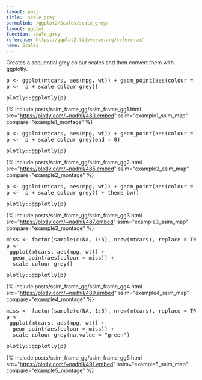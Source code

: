 ```yaml
---
layout: post
title:  scale_grey
permalink: /ggplot2/Scales/scale_grey/
layout: ggplot
function: scale_grey
reference: https://ggplot2.tidyverse.org/reference/
name: Scales
---
```


Creates a sequential grey colour scales and then convert them with ggplotly.








<pre class="mcode">
p <- ggplot(mtcars, aes(mpg, wt)) + geom_point(aes(colour = factor(cyl)))
p <-  p + scale_colour_grey()
</pre>


<pre class="mcode">
plotly::ggplotly(p)
</pre>

{% include posts/ssim_frame_gg/ssim_frame_gg1.html src="https://plotly.com/~nadhil/483.embed" ssim="example1_ssim_map" compare="example1_montage" %}







<pre class="mcode">
p <- ggplot(mtcars, aes(mpg, wt)) + geom_point(aes(colour = factor(cyl)))
p <-  p + scale_colour_grey(end = 0)
</pre>


<pre class="mcode">
plotly::ggplotly(p)
</pre>

{% include posts/ssim_frame_gg/ssim_frame_gg2.html src="https://plotly.com/~nadhil/485.embed" ssim="example2_ssim_map" compare="example2_montage" %}







<pre class="mcode">
p <- ggplot(mtcars, aes(mpg, wt)) + geom_point(aes(colour = factor(cyl)))
p <-  p + scale_colour_grey() + theme_bw()
</pre>


<pre class="mcode">
plotly::ggplotly(p)
</pre>

{% include posts/ssim_frame_gg/ssim_frame_gg3.html src="https://plotly.com/~nadhil/487.embed" ssim="example3_ssim_map" compare="example3_montage" %}







<pre class="mcode">
miss <- factor(sample(c(NA, 1:5), nrow(mtcars), replace = TRUE))
p <-    
 ggplot(mtcars, aes(mpg, wt)) +
  geom_point(aes(colour = miss)) +
  scale_colour_grey()
</pre>


<pre class="mcode">
plotly::ggplotly(p)
</pre>

{% include posts/ssim_frame_gg/ssim_frame_gg4.html src="https://plotly.com/~nadhil/489.embed" ssim="example4_ssim_map" compare="example4_montage" %}







<pre class="mcode">
miss <- factor(sample(c(NA, 1:5), nrow(mtcars), replace = TRUE))
p <-    
 ggplot(mtcars, aes(mpg, wt)) +
  geom_point(aes(colour = miss)) +
  scale_colour_grey(na.value = "green")
</pre>


<pre class="mcode">
plotly::ggplotly(p)
</pre>

{% include posts/ssim_frame_gg/ssim_frame_gg5.html src="https://plotly.com/~nadhil/491.embed" ssim="example5_ssim_map" compare="example5_montage" %}



